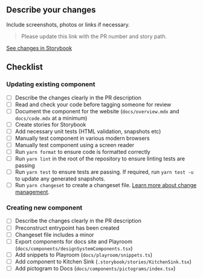 ## Describe your changes

Include screenshots, photos or links if necessary.

> Please update this link with the PR number and story path.

[See changes in Storybook](https://design-system.agriculture.gov.au/pr-preview/pr-XXX/storybook/index.html?path=/story/testing-kitchen-sink--kitchen-sink)

## Checklist

### Updating existing component

- [ ] Describe the changes clearly in the PR description
- [ ] Read and check your code before tagging someone for review
- [ ] Document the component for the website (`docs/overview.mdx` and `docs/code.mdx` at a minimum)
- [ ] Create stories for Storybook
- [ ] Add necessary unit tests (HTML validation, snapshots etc)
- [ ] Manually test component in various modern browsers
- [ ] Manually test component using a screen reader
- [ ] Run `yarn format` to ensure code is formatted correctly
- [ ] Run `yarn lint` in the root of the repository to ensure linting tests are passing
- [ ] Run `yarn test` to ensure tests are passing. If required, run `yarn test -u` to update any generated snapshots.
- [ ] Run `yarn changeset` to create a changeset file. [Learn more about change management](https://design-system.agriculture.gov.au/guides/change-management).

### Creating new component

- [ ] Describe the changes clearly in the PR description
- [ ] Preconstruct entrypoint has been created
- [ ] Changeset file includes a minor
- [ ] Export components for docs site and Playroom (`docs/components/designSystemComponents.tsx`)
- [ ] Add snippets to Playroom (`docs/playroom/snippets.ts`)
- [ ] Add component to Kitchen Sink (`.storybook/stories/KitchenSink.tsx`)
- [ ] Add pictogram to Docs (`docs/components/pictograms/index.tsx`)
